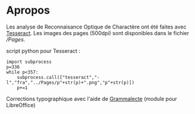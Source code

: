 # Apropos

Les analyse de Reconnaisance Optique de Charactère ont été faites avec [Tesseract]. Les images des pages (500dpi) sont disponibles dans le fichier */Pages*.

script python pour Tesseract :

    import subprocess
    p=336
    while p<357:
        subprocess.call(["tesseract","-l","fra","../Pages/p"+str(p)+".png","p"+str(p)])
        p+=1

Corrections typographique avec l'aide de [Grammalecte] (module pour LibreOffice)

[Tesseract]:<https://github.com/tesseract-ocr/tesseract>
[Grammalecte]:<http://www.dicollecte.org/grammalecte/>

